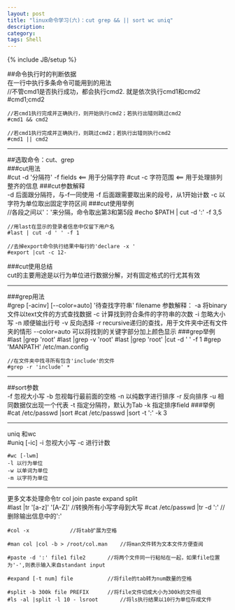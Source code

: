 ```yaml
---
layout: post
title: "linux命令学习(六)：cut grep && || sort wc uniq"
description: 
category: 
tags: Shell
---
```

{% include JB/setup %}

##命令执行时的判断依据  
在一行中执行多条命令可能用到的用法  
	//不管cmd1是否执行成功，都会执行cmd2. 就是依次执行cmd1和cmd2
	#cmd1;cmd2

	//若cmd1执行完成并正确执行，则开始执行cmd2；若执行出错则跳过cmd2
	#cmd1 && cmd2

	//若cmd1执行完成并正确执行，则跳过cmd2；若执行出错则执行cmd2
	#cmd1 || cmd2

***  
##选取命令：cut、grep  
###cut用法  
	#cut -d '分隔符' -f fields  <== 用于分隔字符
	#cut -c 字符范围            <== 用于处理排列整齐的信息
###cut参数解释  
	-d 后面跟分隔符，与-f一同使用
	-f 后面跟需要取出来的段号，从1开始计数
	-c 以字符为单位取出固定字符区间
###cut使用举例  
	//各段之间以'：'来分隔，命令取出第3和第5段
	#echo $PATH | cut -d ':' -f 3,5

	//用last在显示的登录者信息中仅留下用户名
	#last | cut -d ' ' -f 1

	//去掉export命令执行结果中每行的'declare -x '
	#export |cut -c 12-
###cut使用总结  
cut的主要用途是以行为单位进行数据分解，对有固定格式的行尤其有效  
***  
###grep用法  
	#grep [-acinv] [--color=auto] '待查找字符串' filename
	参数解释：
	-a 将binary文件以text文件的方式查找数据
	-c 计算找到符合条件的字符串的次数
	-i 忽略大小写
	-n 顺便输出行号
	-v 反向选择
	-r recursive递归的查找，用于文件夹中还有文件夹的情形
	--color=auto 可以将找到的关键字部分加上颜色显示
###grep举例  
	#last |grep 'root'
	#last |grep -v 'root'
	#last |grep 'root' |cut -d ' ' -f 1
	#grep 'MANPATH' /etc/man.config

	//在文件夹中找寻所有包含'include'的文件
	#grep -r 'include' *
***  
##sort参数  
	-f 忽视大小写
	-b 忽视每行最前面的空格
	-n 以纯数字进行排序
	-r 反向排序
	-u 相同数据仅出现一个代表
	-t 指定分隔符，默认为Tab
	-k 指定排序field
###举例  
	#cat /etc/passwd |sort
	#cat /etc/passwd |sort -t ':' -k 3
***  
uniq 和wc  
	#uniq [-ic]
	-i 忽视大小写
	-c 进行计数

	#wc [-lwm]
	-l 以行为单位
	-w 以单词为单位
	-m 以字符为单位
***  
更多文本处理命令tr col join paste expand split   
	#last |tr '[a-z]' '[A-Z]' 	//转换所有小写字母到大写
	#cat /etc/passwd |tr -d ':'	//删除输出信息中的':'
	
	#col -x 			//将tab扩展为空格

	#man col |col -b > /root/col.man	//将man文件转为文本文件方便查阅

	#paste -d ':' file1 file2		//将两个文件同一行粘帖在一起，如果file位置为'-',则表示输入来自standant input

	#expand [-t num] file			//将file的tab转为num数量的空格

	#split -b 300k file PREFIX		//将file文件切成大小为300k的文件组
	#ls -al |split -l 10 - lsroot		//将ls执行结果以10行为单位存成文件

	
